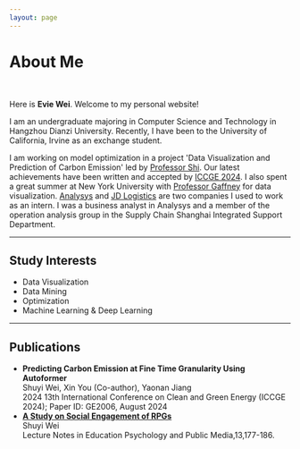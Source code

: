 ```yaml
---
layout: page
---
```


# About Me

<!--<img src="https://caihanlin.com/caihanlin.jpg" class="floatpic">-->
<br>

Here is **Evie Wei**. Welcome to my personal website!<br>

I am an undergraduate majoring in Computer Science and Technology in Hangzhou Dianzi University. Recently, I have been to the University of California, Irvine as an exchange student.

I am working on model optimization in a project 'Data Visualization and Prediction of Carbon Emission' led by [Professor Shi](https://faculty.hdu.edu.cn/jsjxy/sxy2/main.htm). Our latest achievements have been written and accepted by [ICCGE 2024](https://iccge.org/). I also spent a great summer at New York University with [Professor Gaffney](https://www.sps.nyu.edu/homepage/academics/faculty-directory/20072-christopher-t-gaffney.html#about20072) for data visualization. [Analysys](https://www.analysys.cn/) and [JD Logistics](https://www.jdl.com/en/profile) are two companies I used to work as an intern. I was a business analyst in Analysys and a member of the operation analysis group in the Supply Chain Shanghai Integrated Support Department.<br>

---

## Study Interests

- Data Visualization
- Data Mining
- Optimization
- Machine Learning & Deep Learning


---

## Publications

- **Predicting Carbon Emission at Fine Time Granularity Using Autoformer**<br>Shuyi Wei, Xin You (Co-author), Yaonan Jiang<br>2024 13th International Conference on Clean and Green Energy (ICCGE 2024); Paper ID: 
GE2006, August 2024
- **[A Study on Social Engagement of RPGs](https://doi.org/10.54254/2753-7048/13/20230879)**<br>Shuyi Wei<br>Lecture Notes in Education Psychology and Public 
Media,13,177-186. 


<br>


